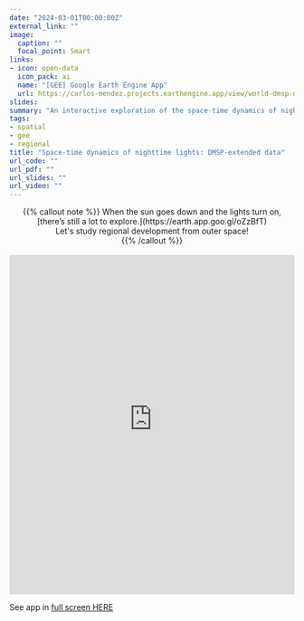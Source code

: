 ```yaml
---
date: "2024-03-01T00:00:00Z"
external_link: ""
image:
  caption: ""
  focal_point: Smart
links:
- icon: open-data
  icon_pack: ai
  name: "[GEE] Google Earth Engine App"
  url: https://carlos-mendez.projects.earthengine.app/view/world-dmsp-extended
slides:
summary: "An interactive exploration of the space-time dynamics of nighttime lights using DMSP-extended data."
tags:
- spatial
- gee
- regional
title: "Space-time dynamics of nighttime lights: DMSP-extended data"
url_code: ""
url_pdf: ""
url_slides: ""
url_video: ""
---
```


<center>
{{% callout note %}}
When the sun goes down and the lights turn on, [there’s still a lot to explore.](https://earth.app.goo.gl/oZzBfT) 
<br>
Let's study regional development from outer space!
<br>
{{% /callout %}}
</center>

<br>

<iframe height="600" width="100%" frameborder="no" src="https://carlos-mendez.projects.earthengine.app/view/world-dmsp-extended?height=600"> </iframe>

<br>

See app in [full screen HERE](https://carlos-mendez.projects.earthengine.app/view/world-dmsp-extended)


